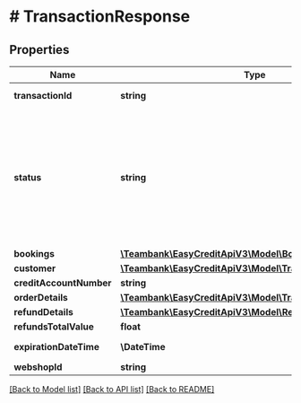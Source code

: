 # # TransactionResponse

## Properties

Name | Type | Description | Notes
------------ | ------------- | ------------- | -------------
**transactionId** | **string** | Unique functional transaction identifier (consists of 6 characters) | [optional]
**status** | **string** | Status structure &#x3D; &lt;Merchant-Transaction-Status&gt;_&lt;Booking-Status&gt; -&gt; Merchant-Transaction-Status are REPORT_CAPTURE (LIEFERUNG_MELDEN), REPORT_CAPTURE_EXPIRING (LIEFERUNG_MELDEN_AUSLAUFEND), IN_BILLING (IN_ABRECHNUNG), BILLED (ABGERECHNET), EXPIRED (ABGELAUFEN). Applicable Booking-Status for this scenario are FAILED, PENDING | [optional]
**bookings** | [**\Teambank\EasyCreditApiV3\Model\Booking[]**](Booking.md) |  | [optional]
**customer** | [**\Teambank\EasyCreditApiV3\Model\TransactionCustomer**](TransactionCustomer.md) |  | [optional]
**creditAccountNumber** | **string** | (&#x3D; kreditKontonummer) | [optional]
**orderDetails** | [**\Teambank\EasyCreditApiV3\Model\TransactionOrderDetails**](TransactionOrderDetails.md) |  | [optional]
**refundDetails** | [**\Teambank\EasyCreditApiV3\Model\Refund[]**](Refund.md) |  | [optional]
**refundsTotalValue** | **float** | Sum of all the refund amounts in € | [optional]
**expirationDateTime** | **\DateTime** | Expiration date for transactions in state REPORT_CAPTURE | [optional]
**webshopId** | **string** | Webshop Id | [optional]

[[Back to Model list]](../../README.md#models) [[Back to API list]](../../README.md#endpoints) [[Back to README]](../../README.md)
